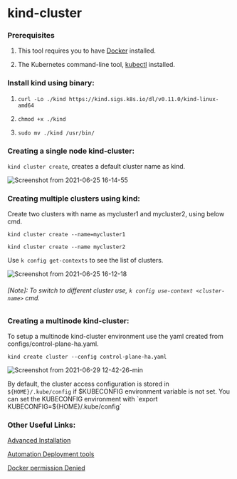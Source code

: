 # kind-cluster

### Prerequisites

1. This tool requires you to have [Docker](https://docs.docker.com/get-docker/) installed.

2. The Kubernetes command-line tool, [kubectl](https://kubernetes.io/docs/tasks/tools/) installed.

### Install kind using binary:

1. `curl -Lo ./kind https://kind.sigs.k8s.io/dl/v0.11.0/kind-linux-amd64`

2. `chmod +x ./kind`

3. `sudo mv ./kind /usr/bin/`

### Creating a single node kind-cluster:

  `kind cluster create`, creates a default cluster name as kind.

  ![Screenshot from 2021-06-25 16-14-55](https://user-images.githubusercontent.com/32717488/123413893-e95c8280-d5d0-11eb-9353-f28f0aa12465.png)


### Creating multiple clusters using kind:

Create two clusters with name as mycluster1 and mycluster2, using below cmd.

`kind cluster create --name=mycluster1`

`kind cluster create --name mycluster2`

Use `k config get-contexts` to see the list of clusters.

![Screenshot from 2021-06-25 16-12-18](https://user-images.githubusercontent.com/32717488/123413986-f8dbcb80-d5d0-11eb-8e75-664ef7171ebe.png)

###### [Note]: To switch to different cluster use, `k config use-context <cluster-name>` cmd.

### Creating a multinode kind-cluster:

To setup a multinode kind-cluster environment use the yaml created from configs/control-plane-ha.yaml.

`kind create cluster --config control-plane-ha.yaml`

![Screenshot from 2021-06-29 12-42-26-min](https://user-images.githubusercontent.com/32717488/123753676-bc151a80-d8d7-11eb-94f5-e288bf60c98e.png)


By default, the cluster access configuration is stored in `${HOME}/.kube/config` if $KUBECONFIG environment variable is not set. You can set the KUBECONFIG environment with `export KUBECONFIG=${HOME}/.kube/config`



### Other Useful Links:

[Advanced Installation](https://pkg.go.dev/sigs.k8s.io/kind)

[Automation Deployment tools](https://spr.com/4-tools-to-automate-kubernetes-cluster-deployments/)

[Docker permission Denied](https://www.digitalocean.com/community/questions/how-to-fix-docker-got-permission-denied-while-trying-to-connect-to-the-docker-daemon-socket)

